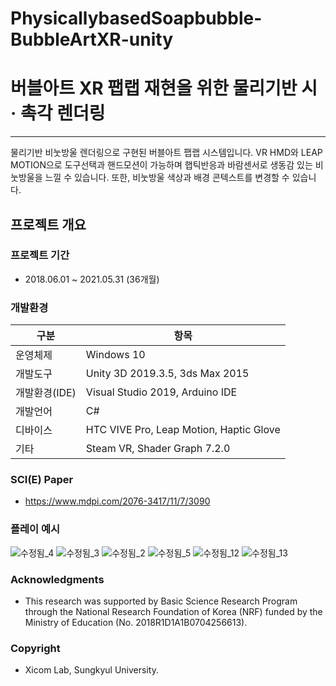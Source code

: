 # PhysicallybasedSoapbubble-BubbleArtXR-unity
# 버블아트 XR 팹랩 재현을 위한 물리기반 시 · 촉각 렌더링

------
물리기반 비눗방울 렌더링으로 구현된 버블아트 팹랩 시스템입니다.
VR HMD와 LEAP MOTION으로 도구선택과 핸드모션이 가능하며 햅틱반응과 바람센서로 생동감 있는 비눗방울을 느낄 수 있습니다.
또한, 비눗방울 색상과 배경 콘텍스트를 변경할 수 있습니다.

## 프로젝트 개요

### 프로젝트 기간

* 2018.06.01 ~ 2021.05.31 (36개월)

### 개발환경

| 구분 | 항목 |
| ------ | ------ |
| 운영체제 | Windows 10 |
| 개발도구 | Unity 3D 2019.3.5, 3ds Max 2015 |
| 개발환경(IDE) | Visual Studio 2019, Arduino IDE |
| 개발언어 | C# |
| 디바이스 | HTC VIVE Pro, Leap Motion, Haptic Glove |
| 기타 | Steam VR, Shader Graph 7.2.0 |

### SCI(E) Paper
* https://www.mdpi.com/2076-3417/11/7/3090

### 플레이 예시

![수정됨_4](https://user-images.githubusercontent.com/61134850/127846778-c5283c96-5862-4ddd-b937-64bc0075995b.jpg)
![수정됨_3](https://user-images.githubusercontent.com/61134850/127846772-f406aec5-13e8-4351-bd78-0e6134253672.jpg)
![수정됨_2](https://user-images.githubusercontent.com/61134850/127846783-f10f29f1-d62c-435b-8e19-d6b019828d04.jpg)
![수정됨_5](https://user-images.githubusercontent.com/61134850/127846785-c95d41cb-2278-4343-992e-beebc3709403.jpg)
![수정됨_12](https://user-images.githubusercontent.com/61134850/127846910-fdba9bdc-e5d5-40c2-bc38-275069240ce7.jpg)
![수정됨_13](https://user-images.githubusercontent.com/61134850/127846914-4743c58f-e419-4c3a-b2ad-765fe28b47fb.jpg)

### Acknowledgments

* This research was supported by Basic Science Research Program through the National Research Foundation of Korea (NRF) funded by the Ministry of Education (No. 2018R1D1A1B0704256613).

### Copyright

* Xicom Lab, Sungkyul University.
